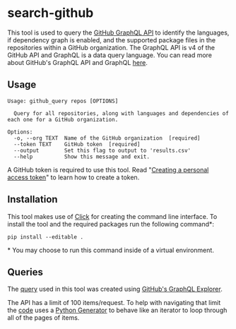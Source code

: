 # search-github
 
This tool is used to query the [GitHub GraphQL API](https://docs.github.com/en/graphql) to identify the languages, if dependency graph is enabled, and the supported package files in the repositories within a GitHub organization. The GraphQL API is v4 of the GitHub API and GraphQL is a data query language. You can read more about GitHub's GraphQL API and GraphQL [here](https://docs.github.com/en/graphql/overview/about-the-graphql-api).

## Usage

```
Usage: github_query repos [OPTIONS]

  Query for all repositories, along with languages and dependencies of each one for a GitHub organization.

Options:
  -o, --org TEXT  Name of the GitHub organization  [required]
  --token TEXT    GitHub token  [required]
  --output        Set this flag to output to 'results.csv'
  --help          Show this message and exit.
``` 

A GitHub token is required to use this tool. Read "[Creating a personal access token](https://docs.github.com/en/github/authenticating-to-github/creating-a-personal-access-token)" to learn how to create a token.

## Installation

This tool makes use of [Click](https://click.palletsprojects.com/en/7.x/) for creating the command line interface. To install the tool and the required packages run the following command*:

```
pip install --editable .
```

\* You may choose to run this command inside of a virtual environment.

## Queries

The [query](https://github.com/fpmosley/search-github/blob/master/queries/repos_languages_dependencies.py#L5-L50) used in this tool was created using [GitHub's GraphQL Explorer](https://developer.github.com/v4/explorer/). 

The API has a limit of 100 items/request. To help with navigating that limit the [code](https://github.com/fpmosley/search-github/blob/master/github_api.py#L54-L66) uses a [Python Generator](https://wiki.python.org/moin/Generators) to behave like an iterator to loop through all of the pages of items.

